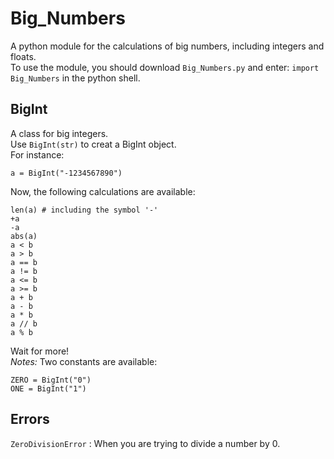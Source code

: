# Big_Numbers
A python module for the calculations of big numbers, including integers and floats.  
To use the module, you should download `Big_Numbers.py` and enter: `import Big_Numbers` in the python shell.
## BigInt
A class for big integers.  
Use `BigInt(str)` to creat a BigInt object.  
For instance:
```
a = BigInt("-1234567890")
```
Now, the following calculations are available:
```
len(a) # including the symbol '-'
+a
-a
abs(a)
a < b
a > b
a == b
a != b
a <= b
a >= b
a + b
a - b
a * b
a // b
a % b
```
Wait for more!  
_Notes:_ Two constants are available: 
```
ZERO = BigInt("0")
ONE = BigInt("1")
```
## Errors
`ZeroDivisionError` : When you are trying to divide a number by 0.
